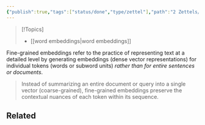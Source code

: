 ```yaml
---
{"publish":true,"tags":["status/done","type/zettel"],"path":"2 Zettels/fine-grained embeddings.md","permalink":"/2-zettels/fine-grained-embeddings/","PassFrontmatter":true}
---
```




> [!Topics]
> - [[word embeddings\|word embeddings]]

Fine-grained embeddings refer to the practice of representing text at a detailed level by generating embeddings (dense vector representations) for individual tokens (words or subword units) _rather than for entire sentences or documents_.

> Instead of summarizing an entire document or query into a single vector (coarse-grained), fine-grained embeddings preserve the contextual nuances of each token within its sequence.

## Related
